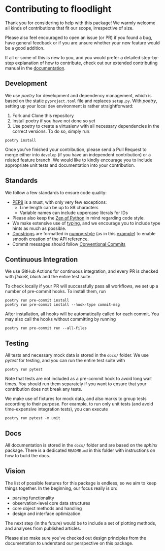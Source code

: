 Contributing to floodlight
==========================

Thank you for considering to help with this package! We warmly welcome all kinds of contributions that fit our scope, irrespective of size.

Please also feel encouraged to open an issue (or PR) if you found a bug, have general feedback or if you are unsure whether your new feature would be a good addition.

If all or some of this is new to you, and you would prefer a detailed step-by-step explanation of how to contribute, check out our extended contributing manual in the [documentation](floodlight.readthedocs.io).


Development
-----------

We use *poetry* for development and dependency management, which is based on the static `pyproject.toml` file and replaces `setup.py`. With *poetry*, setting up your local dev environment is rather straightforward:

1. Fork and Clone this repository
2. Install poetry if you have not done so yet
3. Use poetry to create a virtualenv with all necessary dependencies in the correct versions. To do so, simply run:

```
poetry install
```

Once you've finished your contribution, please send a Pull Request to merge either into `develop` (if you have an independent contribution) or a related feature branch. We would like to kindly encourage you to include appropriate unit tests and documentation into your contribution.


Standards
---------

We follow a few standards to ensure code quality:

- [PEP8](https://www.python.org/dev/peps/pep-0008/) is a must, with only very few exceptions:
  - Line length can be up to 88 characters
  - Variable names can include uppercase literals for IDs
- Please also keep the [Zen of Python](https://www.python.org/dev/peps/pep-0020/) in mind regarding code style.
- We make extensive use of [typing](https://docs.python.org/3/library/typing.html), and we encourage you to include type hints as much as possible.
- [Docstrings](https://www.python.org/dev/peps/pep-0257/) are formatted in [numpy-style](https://numpydoc.readthedocs.io/en/latest/format.html) (as in this [example](https://sphinxcontrib-napoleon.readthedocs.io/en/latest/example_numpy.html)) to enable smooth creation of the API reference.
- Commit messages should follow [Conventional Commits](https://www.conventionalcommits.org/en/v1.0.0/)


Continuous Integration
----------------------

We use GitHub Actions for continuous integration, and every PR is checked with *flake8*, *black* and the entire test suite.

To check locally if your PR will successfully pass all workflows, we set up a number of pre-commit hooks. To install them, run

```
poetry run pre-commit install
poetry run pre-commit install --hook-type commit-msg
```

After installation, all hooks will be automatically called for each commit. You may also call the hooks without committing by running

```
poetry run pre-commit run --all-files
```


Testing
-------

All tests and necessary mock data is stored in the `docs/` folder. We use *pytest* for testing, and you can run the entire test suite with

```
poetry run pytest
```

Note that tests are not included as a pre-commit hook to avoid long wait times. You should run them separately if you want to ensure that your contribution does not break any tests.

We make use of fixtures for mock data, and also marks to group tests according to their purpose. For example, to run only unit tests (and avoid time-expensive integration tests), you can execute

```
poetry run pytest -m unit
```


Docs
----

All documentation is stored in the `docs/` folder and are based on the *sphinx* package. There is a dedicated `README.md` in this folder with instructions on how to build the docs.

Vision
------

The list of possible features for this package is endless, so we aim to keep things together. In the beginning, our focus really is on:

* parsing functionality
* observation-level core data structures
* core object methods and handling
* design and interface optimization

The next step (in the future) would be to include a set of plotting methods, and analyses from published articles.

Please also make sure you've checked out design principles from the documentation to understand our perspective on this package.
